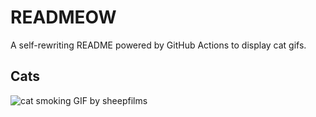 # READMEOW

A self-rewriting README powered by GitHub Actions to display cat gifs.

## Cats

![cat smoking GIF by sheepfilms](https://media1.giphy.com/media/l0ExdMHUDKteztyfe/200.gif?cid=9acd02da68fg1ikk1zpda9sqvja42m7gsqyd53muby89xo6x&ep=v1_gifs_search&rid=200.gif&ct=g)
